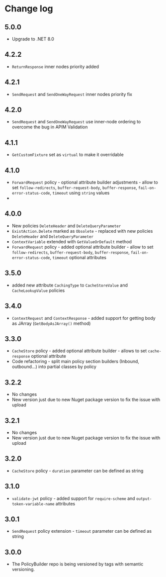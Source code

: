# Change log

## 5.0.0

- Upgrade to .NET 8.0

## 4.2.2

- `ReturnResponse` inner nodes priority added

## 4.2.1

- `SendRequest` and `SendOneWayRequest` inner nodes priority fix

## 4.2.0

- `SendRequest` and `SendOneWayRequest` use inner-node ordering to overcome the bug in APIM Validation

## 4.1.1

- `GetCustomFixture` set as `virtual` to make it overridable

## 4.1.0
- `ForwardRequest` policy - optional attribute builder adjustments - allow to set `follow-redirects`, `buffer-request-body`, `buffer-response`, `fail-on-error-status-code`, `timeout` using `string` values
- 
## 4.0.0

- New policies `DeleteHeader` and `DeleteQueryParameter`
- `ExistAction.Delete` marked as `Obsolete` - replaced with new policies `DeleteHeader` and `DeleteQueryParameter`
- `ContextVariable` extended with `GetValueOrDefault` method
- `ForwardRequest` policy - added optional attribute builder - allow to set `follow-redirects`, `buffer-request-body`, `buffer-response`, `fail-on-error-status-code`, `timeout` optional attributes

## 3.5.0

- added new attribute `CachingType` to `CacheStoreValue` and `CacheLookupValue` policies

## 3.4.0

- `ContextRequest` and `ContextResponse` - added support for getting body as JArray (`GetBodyAsJArray()` method)

## 3.3.0

- `CacheStore` policy - added optional attribute builder - allows to set `cache-response` optional attribute
- Code refactoring - split main policy section builders (Inbound, outbound...) into partial classes by policy

## 3.2.2

- No changes
- New version just due to new Nuget package version to fix the issue with upload

## 3.2.1

- No changes
- New version just due to new Nuget package version to fix the issue with upload 

## 3.2.0

- `CacheStore` policy - `duration` parameter can be defined as string

## 3.1.0

- `validate-jwt` policy - added support for `require-scheme` and `output-token-variable-name` attributes


## 3.0.1

- `SendRequest` policy extension - `timeout` parameter can be defined as string

## 3.0.0

- The PolicyBuilder repo is being versioned by tags with semantic versioning.
